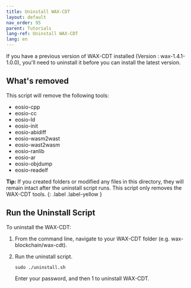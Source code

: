 ```yaml
---
title: Uninstall WAX-CDT
layout: default
nav_order: 95
parent: Tutorials
lang-ref: Uninstall WAX-CDT
lang: en
---
```


If you have a previous version of WAX-CDT installed (Version : wax-1.4.1-1.0.0), you'll need to uninstall it before you can install the latest version. 

## What's removed

This script will remove the following tools:

* eosio-cpp
* eosio-cc
* eosio-ld
* eosio-init
* eosio-abidiff
* eosio-wasm2wast
* eosio-wast2wasm
* eosio-ranlib
* eosio-ar
* eosio-objdump
* eosio-readelf

<strong>Tip:</strong> If you created folders or modified any files in this directory, they will remain intact after the uninstall script runs. This script only removes the WAX-CDT tools.
{: .label .label-yellow }


## Run the Uninstall Script

To uninstall the WAX-CDT:

1. From the command line, navigate to your WAX-CDT folder (e.g. wax-blockchain/wax-cdt).

2. Run the uninstall script.

    ```
    sudo ./uninstall.sh
    ```

    Enter your password, and then 1 to uninstall WAX-CDT. 

